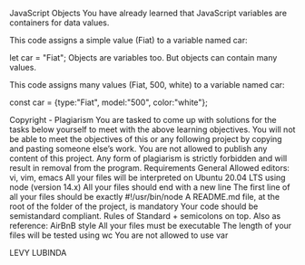 JavaScript Objects
You have already learned that JavaScript variables are containers for data values.

This code assigns a simple value (Fiat) to a variable named car:

let car = "Fiat";
Objects are variables too. But objects can contain many values.

This code assigns many values (Fiat, 500, white) to a variable named car:

const car = {type:"Fiat", model:"500", color:"white"};


Copyright - Plagiarism
You are tasked to come up with solutions for the tasks below yourself to meet with the above learning objectives.
You will not be able to meet the objectives of this or any following project by copying and pasting someone else’s work.
You are not allowed to publish any content of this project.
Any form of plagiarism is strictly forbidden and will result in removal from the program.
Requirements
General
Allowed editors: vi, vim, emacs
All your files will be interpreted on Ubuntu 20.04 LTS using node (version 14.x)
All your files should end with a new line
The first line of all your files should be exactly #!/usr/bin/node
A README.md file, at the root of the folder of the project, is mandatory
Your code should be semistandard compliant. Rules of Standard + semicolons on top. Also as reference: AirBnB style
All your files must be executable
The length of your files will be tested using wc
You are not allowed to use var

LEVY LUBINDA
